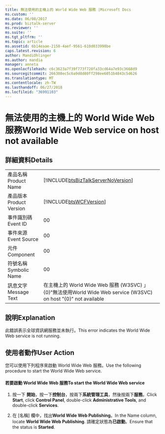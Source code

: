 ```yaml
---
title: 無法使用的主機上的 World Wide Web 服務 |Microsoft Docs
ms.custom: ''
ms.date: 06/08/2017
ms.prod: biztalk-server
ms.reviewer: ''
ms.suite: ''
ms.tgt_pltfrm: ''
ms.topic: article
ms.assetid: 6b14eaae-2158-4aef-9561-610d033998be
caps.latest.revision: 6
author: MandiOhlinger
ms.author: mandia
manager: anneta
ms.openlocfilehash: c6c3623a7f39f773f720fa33cd64a7e93c3668d9
ms.sourcegitcommit: 266308ec5c6a9d8d80ff298ee6051b4843c5d626
ms.translationtype: MT
ms.contentlocale: zh-TW
ms.lasthandoff: 06/27/2018
ms.locfileid: "36991103"
---
```

# <a name="world-wide-web-service-on-host-not-available"></a><span data-ttu-id="c64d6-102">無法使用的主機上的 World Wide Web 服務</span><span class="sxs-lookup"><span data-stu-id="c64d6-102">World Wide Web service on host not available</span></span>
## <a name="details"></a><span data-ttu-id="c64d6-103">詳細資料</span><span class="sxs-lookup"><span data-stu-id="c64d6-103">Details</span></span>  
  
|                 |                                                                                    |
|-----------------|------------------------------------------------------------------------------------|
|  <span data-ttu-id="c64d6-104">產品名稱</span><span class="sxs-lookup"><span data-stu-id="c64d6-104">Product Name</span></span>   | [!INCLUDE[btsBizTalkServerNoVersion](../includes/btsbiztalkservernoversion-md.md)] |
| <span data-ttu-id="c64d6-105">產品版本</span><span class="sxs-lookup"><span data-stu-id="c64d6-105">Product Version</span></span> |             [!INCLUDE[btsWCFVersion](../includes/btswcfversion-md.md)]             |
|    <span data-ttu-id="c64d6-106">事件識別碼</span><span class="sxs-lookup"><span data-stu-id="c64d6-106">Event ID</span></span>     |                                         <span data-ttu-id="c64d6-107">0</span><span class="sxs-lookup"><span data-stu-id="c64d6-107">0</span></span>                                          |
|  <span data-ttu-id="c64d6-108">事件來源</span><span class="sxs-lookup"><span data-stu-id="c64d6-108">Event Source</span></span>   |                                         <span data-ttu-id="c64d6-109">0</span><span class="sxs-lookup"><span data-stu-id="c64d6-109">0</span></span>                                          |
|    <span data-ttu-id="c64d6-110">元件</span><span class="sxs-lookup"><span data-stu-id="c64d6-110">Component</span></span>    |                                         <span data-ttu-id="c64d6-111">0</span><span class="sxs-lookup"><span data-stu-id="c64d6-111">0</span></span>                                          |
|  <span data-ttu-id="c64d6-112">符號名稱</span><span class="sxs-lookup"><span data-stu-id="c64d6-112">Symbolic Name</span></span>  |                                         <span data-ttu-id="c64d6-113">0</span><span class="sxs-lookup"><span data-stu-id="c64d6-113">0</span></span>                                          |
|  <span data-ttu-id="c64d6-114">訊息文字</span><span class="sxs-lookup"><span data-stu-id="c64d6-114">Message Text</span></span>   |             <span data-ttu-id="c64d6-115">在主機上的 World Wide Web 服務 (W3SVC) 」{0}"無法使用</span><span class="sxs-lookup"><span data-stu-id="c64d6-115">World Wide Web service (W3SVC) on host "{0}" not available</span></span>             |
  
## <a name="explanation"></a><span data-ttu-id="c64d6-116">說明</span><span class="sxs-lookup"><span data-stu-id="c64d6-116">Explanation</span></span>  
 <span data-ttu-id="c64d6-117">此錯誤表示全球資訊網服務並未執行。</span><span class="sxs-lookup"><span data-stu-id="c64d6-117">This error indicates the World Wide Web service is not running.</span></span>  
  
## <a name="user-action"></a><span data-ttu-id="c64d6-118">使用者動作</span><span class="sxs-lookup"><span data-stu-id="c64d6-118">User Action</span></span>  
 <span data-ttu-id="c64d6-119">您可以使用下列程序來啟動 World Wide Web 服務。</span><span class="sxs-lookup"><span data-stu-id="c64d6-119">Use the following procedure to start the World Wide Web service.</span></span>  
  
#### <a name="to-start-the-world-wide-web-service"></a><span data-ttu-id="c64d6-120">若要啟動 World Wide Web 服務</span><span class="sxs-lookup"><span data-stu-id="c64d6-120">To start the World Wide Web service</span></span>  
  
1.  <span data-ttu-id="c64d6-121">按一下 **開始**，按一下**控制台**，按兩下**系統管理工具**，然後按兩下**服務**。</span><span class="sxs-lookup"><span data-stu-id="c64d6-121">Click **Start**, click **Control Panel**, double-click **Administrative Tools**, and double-click **Services**.</span></span>  
  
2.  <span data-ttu-id="c64d6-122">在 [名稱] 欄中，找出**World Wide Web Publishing**。</span><span class="sxs-lookup"><span data-stu-id="c64d6-122">In the Name column, locate **World Wide Web Publishing**.</span></span> <span data-ttu-id="c64d6-123">請確定狀態為**已啟動**。</span><span class="sxs-lookup"><span data-stu-id="c64d6-123">Ensure that the status is **Started**.</span></span>